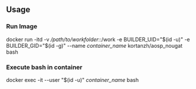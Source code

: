 ## Usage
### Run Image
docker run -itd -v */path/to/workfolder*::/work -e BUILDER_UID="$(id -u)" -e BUILDER_GID="$(id -g)" --name *container_name* kortanzh/aosp_nougat bash
### Execute bash in container
docker exec -it --user "$(id -u)" *container_name* bash
